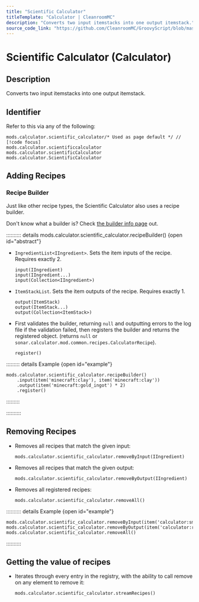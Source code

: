 ```yaml
---
title: "Scientific Calculator"
titleTemplate: "Calculator | CleanroomMC"
description: "Converts two input itemstacks into one output itemstack."
source_code_link: "https://github.com/CleanroomMC/GroovyScript/blob/master/src/main/java/com/cleanroommc/groovyscript/compat/mods/calculator/ScientificCalculator.java"
---
```


# Scientific Calculator (Calculator)

## Description

Converts two input itemstacks into one output itemstack.

## Identifier

Refer to this via any of the following:

```groovy:no-line-numbers {1}
mods.calculator.scientific_calculator/* Used as page default */ // [!code focus]
mods.calculator.scientificcalculator
mods.calculator.scientificCalculator
mods.calculator.ScientificCalculator
```


## Adding Recipes

### Recipe Builder

Just like other recipe types, the Scientific Calculator also uses a recipe builder.

Don't know what a builder is? Check [the builder info page](../../getting_started/builder.md) out.

:::::::::: details mods.calculator.scientific_calculator.recipeBuilder() {open id="abstract"}
- `IngredientList<IIngredient>`. Sets the item inputs of the recipe. Requires exactly 2.

    ```groovy:no-line-numbers
    input(IIngredient)
    input(IIngredient...)
    input(Collection<IIngredient>)
    ```

- `ItemStackList`. Sets the item outputs of the recipe. Requires exactly 1.

    ```groovy:no-line-numbers
    output(ItemStack)
    output(ItemStack...)
    output(Collection<ItemStack>)
    ```

- First validates the builder, returning `null` and outputting errors to the log file if the validation failed, then registers the builder and returns the registered object. (returns `null` or `sonar.calculator.mod.common.recipes.CalculatorRecipe`).

    ```groovy:no-line-numbers
    register()
    ```

::::::::: details Example {open id="example"}
```groovy:no-line-numbers
mods.calculator.scientific_calculator.recipeBuilder()
    .input(item('minecraft:clay'), item('minecraft:clay'))
    .output(item('minecraft:gold_ingot') * 2)
    .register()
```

:::::::::

::::::::::

## Removing Recipes

- Removes all recipes that match the given input:

    ```groovy:no-line-numbers
    mods.calculator.scientific_calculator.removeByInput(IIngredient)
    ```

- Removes all recipes that match the given output:

    ```groovy:no-line-numbers
    mods.calculator.scientific_calculator.removeByOutput(IIngredient)
    ```

- Removes all registered recipes:

    ```groovy:no-line-numbers
    mods.calculator.scientific_calculator.removeAll()
    ```

:::::::::: details Example {open id="example"}
```groovy:no-line-numbers
mods.calculator.scientific_calculator.removeByInput(item('calculator:smallamethyst'))
mods.calculator.scientific_calculator.removeByOutput(item('calculator:redstoneingot'))
mods.calculator.scientific_calculator.removeAll()
```

::::::::::

## Getting the value of recipes

- Iterates through every entry in the registry, with the ability to call remove on any element to remove it:

    ```groovy:no-line-numbers
    mods.calculator.scientific_calculator.streamRecipes()
    ```
